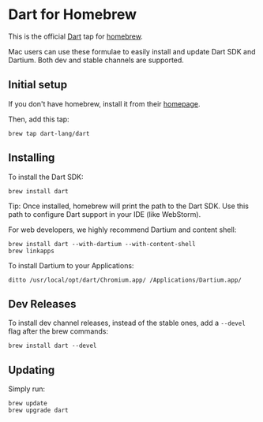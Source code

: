 # Dart for Homebrew

This is the official [Dart][] tap for [homebrew][].

Mac users can use these formulae to easily install and update Dart SDK and
Dartium. Both dev and stable channels are supported.

## Initial setup

If you don't have homebrew, install it from their [homepage][homebrew].

Then, add this tap:

```
brew tap dart-lang/dart
```

## Installing

To install the Dart SDK:

```
brew install dart
```

Tip: Once installed, homebrew will print the path to the Dart SDK. Use this path to configure Dart support
in your IDE (like WebStorm).

For web developers, we highly recommend Dartium and content shell:

```
brew install dart --with-dartium --with-content-shell
brew linkapps
```

To install Dartium to your Applications:

```
ditto /usr/local/opt/dart/Chromium.app/ /Applications/Dartium.app/
```

## Dev Releases

To install dev channel releases, instead of the stable ones, add a `--devel`
flag after the brew commands:

```shell
brew install dart --devel
```

## Updating

Simply run:

```
brew update
brew upgrade dart
```

[homebrew]: http://brew.sh/
[dart]: https://www.dartlang.org
